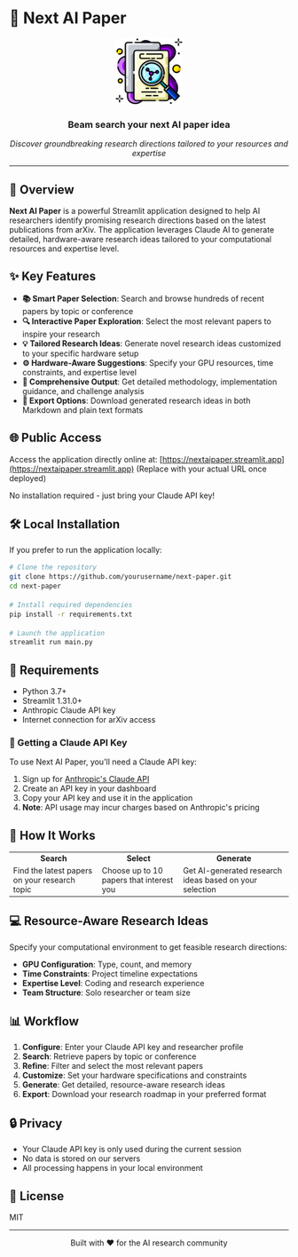# 📄 Next AI Paper 

<div align="center">
  <img src="research-paper.png" alt="Next AI Paper Logo" width="120"/>
  <h3>Beam search your next AI paper idea</h3>
  <p><i>Discover groundbreaking research directions tailored to your resources and expertise</i></p>
</div>

---

## 🚀 Overview

**Next AI Paper** is a powerful Streamlit application designed to help AI researchers identify promising research directions based on the latest publications from arXiv. The application leverages Claude AI to generate detailed, hardware-aware research ideas tailored to your computational resources and expertise level.

## ✨ Key Features

- **📚 Smart Paper Selection**: Search and browse hundreds of recent papers by topic or conference
- **🔍 Interactive Paper Exploration**: Select the most relevant papers to inspire your research
- **💡 Tailored Research Ideas**: Generate novel research ideas customized to your specific hardware setup
- **⚙️ Hardware-Aware Suggestions**: Specify your GPU resources, time constraints, and expertise level
- **📝 Comprehensive Output**: Get detailed methodology, implementation guidance, and challenge analysis
- **💾 Export Options**: Download generated research ideas in both Markdown and plain text formats

## 🌐 Public Access

Access the application directly online at: 
[https://nextaipaper.streamlit.app](https://nextaipaper.streamlit.app) (Replace with your actual URL once deployed)

No installation required - just bring your Claude API key!

## 🛠️ Local Installation

If you prefer to run the application locally:

```bash
# Clone the repository
git clone https://github.com/yourusername/next-paper.git
cd next-paper

# Install required dependencies
pip install -r requirements.txt

# Launch the application
streamlit run main.py
```

## 🔧 Requirements

- Python 3.7+
- Streamlit 1.31.0+
- Anthropic Claude API key
- Internet connection for arXiv access

### 🔑 Getting a Claude API Key

To use Next AI Paper, you'll need a Claude API key:

1. Sign up for [Anthropic's Claude API](https://www.anthropic.com/product)
2. Create an API key in your dashboard
3. Copy your API key and use it in the application
4. **Note**: API usage may incur charges based on Anthropic's pricing

## 🧩 How It Works

<div align="center">
  <table>
    <tr>
      <td align="center"><b>Search</b></td>
      <td align="center"><b>Select</b></td>
      <td align="center"><b>Generate</b></td>
    </tr>
    <tr>
      <td>Find the latest papers on your research topic</td>
      <td>Choose up to 10 papers that interest you</td>
      <td>Get AI-generated research ideas based on your selection</td>
    </tr>
  </table>
</div>

## 💻 Resource-Aware Research Ideas

Specify your computational environment to get feasible research directions:

- **GPU Configuration**: Type, count, and memory
- **Time Constraints**: Project timeline expectations
- **Expertise Level**: Coding and research experience
- **Team Structure**: Solo researcher or team size

## 📊 Workflow

1. **Configure**: Enter your Claude API key and researcher profile
2. **Search**: Retrieve papers by topic or conference
3. **Refine**: Filter and select the most relevant papers
4. **Customize**: Set your hardware specifications and constraints
5. **Generate**: Get detailed, resource-aware research ideas
6. **Export**: Download your research roadmap in your preferred format

## 🔒 Privacy

- Your Claude API key is only used during the current session
- No data is stored on our servers
- All processing happens in your local environment

## 📜 License

MIT

---

<div align="center">
  <p>Built with ❤️ for the AI research community</p>
</div>